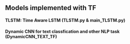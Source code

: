## Models implemented with TF  
  
  
#### TLSTM: Time Aware LSTM (TLSTM.py & main_TLSTM.py)  
#### Dynamic CNN for text classfication and other NLP task (DynamicCNN_TEXT_TF)
